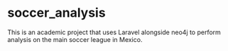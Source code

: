 # soccer_analysis
This is an academic project that uses Laravel alongside neo4j to perform analysis on the main soccer league in Mexico.
